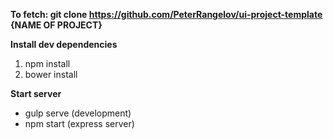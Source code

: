 <b>To fetch: git clone https://github.com/PeterRangelov/ui-project-template {NAME OF PROJECT}</b>

<b>Install dev dependencies</b>
<ol>
	<li>npm install</li>
	<li>bower install</li>
</ol>

<b>Start server</b>
<ul>
	<li>gulp serve (development)</li>
	<li>npm start (express server)</li>
</ul>
